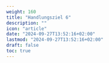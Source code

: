 ```yaml
---
weight: 160
title: "Handlungsziel 6"
description: ""
icon: "article"
date: "2024-09-27T13:52:16+02:00"
lastmod: "2024-09-27T13:52:16+02:00"
draft: false
toc: true
---
```

